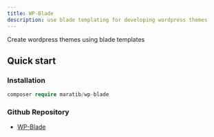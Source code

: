 ```yaml
---
title: WP-Blade
description: use blade templating for developing wordpress themes
---
```


Create wordpress themes using blade templates

## Quick start

### Installation

```php
composer require maratib/wp-blade
```

### Github Repository

- <a href="https://github.com/maratib/wp-blade" target="_blank">WP-Blade</a>
